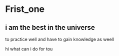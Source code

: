 # Frist_one
## i am  the best in the universe 
 to practice well and have to gain knowledge as weell

 hi  what can i do for tou

